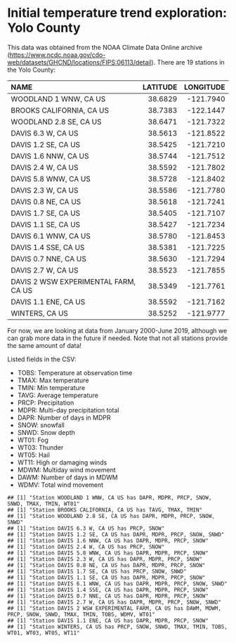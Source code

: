 Initial temperature trend exploration: Yolo County
================

This data was obtained from the NOAA Climate Data Online archive (<https://www.ncdc.noaa.gov/cdo-web/datasets/GHCND/locations/FIPS:06113/detail>). There are 19 stations in the Yolo County:

| NAME                                 |  LATITUDE|  LONGITUDE|
|:-------------------------------------|---------:|----------:|
| WOODLAND 1 WNW, CA US                |   38.6829|  -121.7940|
| BROOKS CALIFORNIA, CA US             |   38.7383|  -122.1447|
| WOODLAND 2.8 SE, CA US               |   38.6471|  -121.7322|
| DAVIS 6.3 W, CA US                   |   38.5613|  -121.8522|
| DAVIS 1.2 SE, CA US                  |   38.5425|  -121.7210|
| DAVIS 1.6 NNW, CA US                 |   38.5744|  -121.7512|
| DAVIS 2.4 W, CA US                   |   38.5592|  -121.7802|
| DAVIS 5.8 WNW, CA US                 |   38.5728|  -121.8402|
| DAVIS 2.3 W, CA US                   |   38.5586|  -121.7780|
| DAVIS 0.8 NE, CA US                  |   38.5618|  -121.7241|
| DAVIS 1.7 SE, CA US                  |   38.5405|  -121.7107|
| DAVIS 1.1 SE, CA US                  |   38.5427|  -121.7234|
| DAVIS 6.1 WNW, CA US                 |   38.5780|  -121.8453|
| DAVIS 1.4 SSE, CA US                 |   38.5381|  -121.7225|
| DAVIS 0.7 NNE, CA US                 |   38.5630|  -121.7294|
| DAVIS 2.7 W, CA US                   |   38.5523|  -121.7855|
| DAVIS 2 WSW EXPERIMENTAL FARM, CA US |   38.5349|  -121.7761|
| DAVIS 1.1 ENE, CA US                 |   38.5592|  -121.7162|
| WINTERS, CA US                       |   38.5252|  -121.9777|

For now, we are looking at data from January 2000-June 2019, although we can grab more data in the future if needed. Note that not all stations provide the same amount of data!

Listed fields in the CSV:

-   TOBS: Temperature at observation time
-   TMAX: Max temperature
-   TMIN: Min temperature
-   TAVG: Average temperature
-   PRCP: Precipitation
-   MDPR: Multi-day precipitation total
-   DAPR: Number of days in MDPR
-   SNOW: snowfall
-   SNWD: Snow depth
-   WT01: Fog
-   WT03: Thunder
-   WT05: Hail
-   WT11: High or damaging winds
-   MDWM: Multiday wind movement
-   DAWM: Number of days in MDWM
-   WDMV: Total wind movement

<!-- -->

    ## [1] "Station WOODLAND 1 WNW, CA US has DAPR, MDPR, PRCP, SNOW, SNWD, TMAX, TMIN, WT01"
    ## [1] "Station BROOKS CALIFORNIA, CA US has TAVG, TMAX, TMIN"
    ## [1] "Station WOODLAND 2.8 SE, CA US has DAPR, MDPR, PRCP, SNOW, SNWD"
    ## [1] "Station DAVIS 6.3 W, CA US has PRCP, SNOW"
    ## [1] "Station DAVIS 1.2 SE, CA US has DAPR, MDPR, PRCP, SNOW, SNWD"
    ## [1] "Station DAVIS 1.6 NNW, CA US has DAPR, MDPR, PRCP, SNOW"
    ## [1] "Station DAVIS 2.4 W, CA US has PRCP, SNOW"
    ## [1] "Station DAVIS 5.8 WNW, CA US has DAPR, MDPR, PRCP, SNOW"
    ## [1] "Station DAVIS 2.3 W, CA US has DAPR, MDPR, PRCP, SNOW"
    ## [1] "Station DAVIS 0.8 NE, CA US has DAPR, MDPR, PRCP, SNOW"
    ## [1] "Station DAVIS 1.7 SE, CA US has PRCP, SNOW, SNWD"
    ## [1] "Station DAVIS 1.1 SE, CA US has DAPR, MDPR, PRCP, SNOW"
    ## [1] "Station DAVIS 6.1 WNW, CA US has DAPR, MDPR, PRCP, SNOW, SNWD"
    ## [1] "Station DAVIS 1.4 SSE, CA US has DAPR, MDPR, PRCP, SNOW"
    ## [1] "Station DAVIS 0.7 NNE, CA US has DAPR, MDPR, PRCP, SNOW"
    ## [1] "Station DAVIS 2.7 W, CA US has DAPR, MDPR, PRCP, SNOW, SNWD"
    ## [1] "Station DAVIS 2 WSW EXPERIMENTAL FARM, CA US has DAWM, MDWM, PRCP, SNOW, SNWD, TMAX, TMIN, TOBS, WDMV, WT01"
    ## [1] "Station DAVIS 1.1 ENE, CA US has DAPR, MDPR, PRCP, SNOW"
    ## [1] "Station WINTERS, CA US has PRCP, SNOW, SNWD, TMAX, TMIN, TOBS, WT01, WT03, WT05, WT11"
